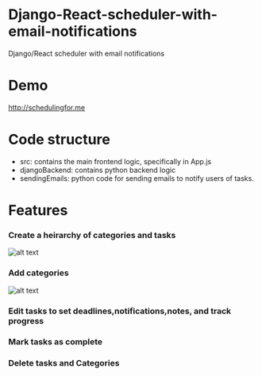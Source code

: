 
# Django-React-scheduler-with-email-notifications
Django/React scheduler with email notifications

# Demo
http://schedulingfor.me

# Code structure
- src: contains the main frontend logic, specifically in App.js
- djangoBackend: contains python backend logic
- sendingEmails: python code for sending emails to notify users of tasks.

# Features

### Create a heirarchy of categories and tasks
![alt text](https://github.com/zumaad/SchedulingFor.me/blob/master/demoGifsPics/overallView.png)

### Add categories
![alt text](https://github.com/zumaad/SchedulingFor.me/blob/master/demoGifsPics/addingCategory.gif)

### Edit tasks to set deadlines,notifications,notes, and track progress

### Mark tasks as complete

### Delete tasks and Categories

###



